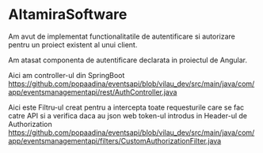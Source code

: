 # AltamiraSoftware

Am avut de implementat functionalitatile de autentificare si autorizare pentru un proiect existent al unui client.

Am atasat componenta de autentificare declarata in proiectul de Angular. 

Aici am controller-ul din SpringBoot
https://github.com/popaadina/eventsapi/blob/vilau_dev/src/main/java/com/app/eventsmanagementapi/rest/AuthController.java

Aici este Filtru-ul creat pentru a intercepta toate requesturile care se fac catre API si a verifica daca au json web token-ul introdus in Header-ul de Authorization
https://github.com/popaadina/eventsapi/blob/vilau_dev/src/main/java/com/app/eventsmanagementapi/filters/CustomAuthorizationFilter.java
